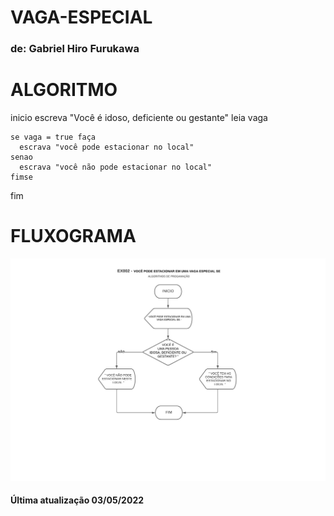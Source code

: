 # VAGA-ESPECIAL

### de: Gabriel Hiro Furukawa

# **ALGORITMO**

   inicio
    escreva "Você é idoso, deficiente ou gestante"
    leia vaga

    se vaga = true faça
      escrava "você pode estacionar no local"
    senao 
      escrava "você não pode estacionar no local"
    fimse
  fim 

# **FLUXOGRAMA**

![fluxograma](https://github.com/GabrielHiro/VAGA-ESPECIAL/blob/e7017504dd43d1b51d8c3e6451208c82946b312a/ATV001-EX001.png)

#### Última atualização 03/05/2022
